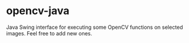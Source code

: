 # opencv-java
Java Swing interface for executing some OpenCV functions on selected images. Feel free to add new ones.
